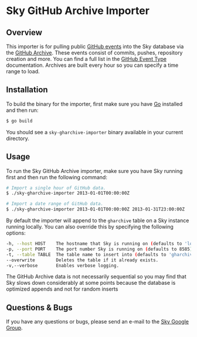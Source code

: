 # Sky GitHub Archive Importer

## Overview

This importer is for pulling public [GitHub events](http://developer.github.com/v3/activity/events/) into the Sky database via the [GitHub Archive](http://www.githubarchive.org/).
These events consist of commits, pushes, repository creation and more.
You can find a full list in the [GitHub Event Type](http://developer.github.com/v3/activity/events/types/) documentation.
Archives are built every hour so you can specify a time range to load.

## Installation

To build the binary for the importer, first make sure you have [Go](http://golang.org/) installed and then run:

```sh
$ go build
```

You should see a `sky-gharchive-importer` binary available in your current directory.


## Usage

To run the Sky GitHub Archive importer, make sure you have Sky running first and then run the following command:

```sh
# Import a single hour of GitHub data.
$ ./sky-gharchive-importer 2013-01-01T00:00:00Z
```

```sh
# Import a date range of GitHub data.
$ ./sky-gharchive-importer 2013-01-01T00:00:00Z 2013-01-31T23:00:00Z
```

By default the importer will append to the `gharchive` table on a Sky instance running locally.
You can also override this by specifying the following options:

```sh
-h, --host HOST    The hostname that Sky is running on (defaults to 'localhost').
-p, --port PORT    The port number Sky is running on (defaults to 8585).
-t, --table TABLE  The table name to insert into (defaults to 'gharchive').
--overwrite        Deletes the table if it already exists.
-v,--verbose       Enables verbose logging.
```

The GitHub Archive data is not necessarily sequential so you may find that Sky slows down considerably at some points because the database is optimized appends and not for random inserts


## Questions & Bugs

If you have any questions or bugs, please send an e-mail to the [Sky Google Group](https://groups.google.com/d/forum/skydb). 